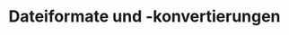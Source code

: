 ---
title: Dateiformate und -konvertierungen
type: docs
weight: 40
url: /java/file-formats-and-conversions/
---